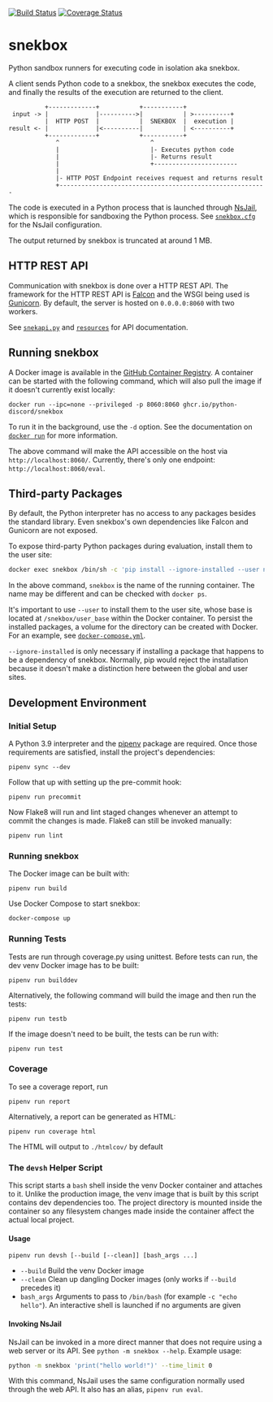[![Build Status][1]][2] [![Coverage Status][3]][4]

# snekbox

Python sandbox runners for executing code in isolation aka snekbox.

A client sends Python code to a snekbox, the snekbox executes the code, and finally the results of the execution are returned to the client.

```
          +-------------+           +-----------+
 input -> |             |---------->|           | >----------+
          |  HTTP POST  |           |  SNEKBOX  |  execution |
result <- |             |<----------|           | <----------+
          +-------------+           +-----------+
             ^                         ^
             |                         |- Executes python code
             |                         |- Returns result
             |                         +-----------------------
             |
             |- HTTP POST Endpoint receives request and returns result
             +---------------------------------------------------------

```

The code is executed in a Python process that is launched through [NsJail], which is responsible for sandboxing the Python process. See [`snekbox.cfg`] for the NsJail configuration.

The output returned by snekbox is truncated at around 1 MB.

## HTTP REST API

Communication with snekbox is done over a HTTP REST API. The framework for the HTTP REST API is [Falcon] and the WSGI being used is [Gunicorn]. By default, the server is hosted on `0.0.0.0:8060` with two workers.

See [`snekapi.py`] and [`resources`] for API documentation.

## Running snekbox

A Docker image is available in the [GitHub Container Registry]. A container can be started with the following command, which will also pull the image if it doesn't currently exist locally:

```
docker run --ipc=none --privileged -p 8060:8060 ghcr.io/python-discord/snekbox
```

To run it in the background, use the `-d` option. See the documentation on [`docker run`] for more information.

The above command will make the API accessible on the host via `http://localhost:8060/`. Currently, there's only one endpoint: `http://localhost:8060/eval`.

## Third-party Packages

By default, the Python interpreter has no access to any packages besides the
standard library. Even snekbox's own dependencies like Falcon and Gunicorn are
not exposed.

To expose third-party Python packages during evaluation, install them to the user site:

```sh
docker exec snekbox /bin/sh -c 'pip install --ignore-installed --user numpy'
```

In the above command, `snekbox` is the name of the running container. The name may be different and can be checked with `docker ps`.

It's important to use `--user` to install them to the user site, whose base is located at `/snekbox/user_base` within the Docker container. To persist the installed packages, a volume for the directory can be created with Docker. For an example, see [`docker-compose.yml`].

`--ignore-installed` is only necessary if installing a package that happens to
be a dependency of snekbox. Normally, pip would reject the installation because
it doesn't make a distinction here between the global and user sites.

## Development Environment

### Initial Setup

A Python 3.9 interpreter and the [pipenv] package are required. Once those requirements are satisfied, install the project's dependencies:

```
pipenv sync --dev
```

Follow that up with setting up the pre-commit hook:

```
pipenv run precommit
```

Now Flake8 will run and lint staged changes whenever an attempt to commit the changes is made. Flake8 can still be invoked manually:

```
pipenv run lint
```

### Running snekbox

The Docker image can be built with:

```
pipenv run build
```

Use Docker Compose to start snekbox:

```
docker-compose up
```

### Running Tests

Tests are run through coverage.py using unittest. Before tests can run, the dev venv Docker image has to be built:

```
pipenv run builddev
```

Alternatively, the following command will build the image and then run the tests:

```
pipenv run testb
```

If the image doesn't need to be built, the tests can be run with:

```
pipenv run test
```

### Coverage

To see a coverage report, run

```
pipenv run report
```

Alternatively, a report can be generated as HTML:

```
pipenv run coverage html
```

The HTML will output to `./htmlcov/` by default


### The `devsh` Helper Script

This script starts a `bash` shell inside the venv Docker container and attaches to it. Unlike the production image, the venv image that is built by this script contains dev dependencies too. The project directory is mounted inside the container so any filesystem changes made inside the container affect the actual local project.

#### Usage

```
pipenv run devsh [--build [--clean]] [bash_args ...]
```

* `--build` Build the venv Docker image
* `--clean` Clean up dangling Docker images (only works if `--build` precedes it)
* `bash_args` Arguments to pass to `/bin/bash` (for example `-c "echo hello"`). An interactive shell is launched if no arguments are given

#### Invoking NsJail

NsJail can be invoked in a more direct manner that does not require using a web server or its API. See `python -m snekbox --help`. Example usage:

```bash
python -m snekbox 'print("hello world!")' --time_limit 0
```

With this command, NsJail uses the same configuration normally used through the web API. It also has an alias, `pipenv run eval`.

[1]: https://github.com/python-discord/snekbox/workflows/Lint,%20Test,%20Build,%20Push/badge.svg?branch=master
[2]: https://github.com/python-discord/snekbox/actions?query=workflow%3A%22Lint%2C+Test%2C+Build%2C+Push%22+branch%3Amaster
[3]: https://coveralls.io/repos/github/python-discord/snekbox/badge.svg?branch=master
[4]: https://coveralls.io/github/python-discord/snekbox?branch=master
[`snekbox.cfg`]: config/snekbox.cfg
[`snekapi.py`]: snekbox/api/snekapi.py
[`resources`]: snekbox/api/resources
[`docker-compose.yml`]: docker-compose.yml
[`docker run`]: https://docs.docker.com/engine/reference/commandline/run/
[nsjail]: https://github.com/google/nsjail
[falcon]: https://falconframework.org/
[gunicorn]: https://gunicorn.org/
[GitHub Container Registry]: https://github.com/orgs/python-discord/packages/container/package/snekbox
[pipenv]: https://docs.pipenv.org/en/latest/
